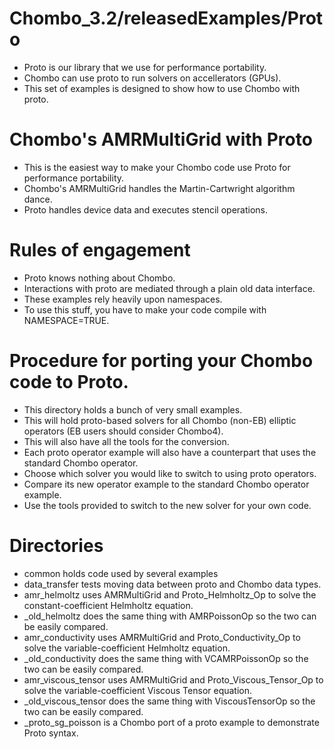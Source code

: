# Chombo_3.2/releasedExamples/Proto
* Proto is our library that we use for performance portability.
* Chombo can use proto to run solvers on accellerators (GPUs).
* This set of examples is designed to show how to use Chombo with proto.

# Chombo's AMRMultiGrid with Proto
* This is the easiest way to  make your Chombo code use Proto for performance portability.
* Chombo's AMRMultiGrid handles the Martin-Cartwright algorithm dance.
* Proto handles device data and executes stencil operations.

# Rules of engagement
* Proto knows nothing about Chombo.
* Interactions with  proto are  mediated through a plain old data  interface.
* These examples rely heavily upon namespaces.
* To use this stuff, you have to make your code compile with NAMESPACE=TRUE.

# Procedure for porting your Chombo code to Proto.
* This directory holds a bunch of very small examples.
* This will hold proto-based solvers for all Chombo (non-EB) elliptic operators (EB users should consider Chombo4).
* This will also have all the tools for the conversion.
* Each proto operator example will also have a counterpart that uses the standard Chombo operator.
* Choose which solver you would like to switch to using proto operators.
* Compare its new operator example to the standard Chombo operator example.
* Use the tools provided to switch to the new solver for your own code.

# Directories
* common holds code used by several examples
* data_transfer tests moving data between proto and Chombo data types.
* amr_helmoltz uses AMRMultiGrid and Proto_Helmholtz_Op to solve the constant-coefficient Helmholtz equation.
* _old_helmoltz does the same thing with AMRPoissonOp so the two can be easily compared.
* amr_conductivity uses AMRMultiGrid and Proto_Conductivity_Op to solve the variable-coefficient Helmholtz equation.
* _old_conductivity  does the same thing with VCAMRPoissonOp so the two can be easily compared.
* amr_viscous_tensor uses AMRMultiGrid and Proto_Viscous_Tensor_Op to solve the variable-coefficient Viscous Tensor equation.
* _old_viscous_tensor  does the same thing with ViscousTensorOp so the two can be easily compared.
* _proto_sg_poisson is a Chombo port of a proto example to demonstrate Proto syntax.

